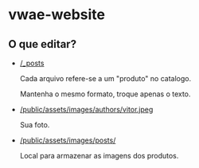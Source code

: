 # vwae-website

## O que editar?

- [/_posts](_posts)

    Cada arquivo refere-se a um "produto" no catalogo.

    Mantenha o mesmo formato, troque apenas o texto.

- [/public/assets/images/authors/vitor.jpeg](public/assets/images/authors/vitor.jpeg)

    Sua foto.

- [/public/assets/images/posts/](public/assets/images/posts/)

    Local para armazenar as imagens dos produtos.


